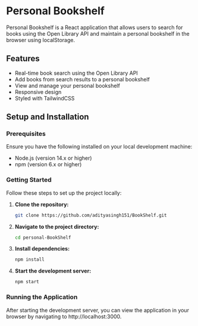 # Personal Bookshelf

Personal Bookshelf is a React application that allows users to search for books using the Open Library API and maintain a personal bookshelf in the browser using localStorage.

## Features

- Real-time book search using the Open Library API
- Add books from search results to a personal bookshelf
- View and manage your personal bookshelf
- Responsive design
- Styled with TailwindCSS

## Setup and Installation

### Prerequisites

Ensure you have the following installed on your local development machine:

- Node.js (version 14.x or higher)
- npm (version 6.x or higher)

### Getting Started

Follow these steps to set up the project locally:

1. **Clone the repository:**

   ```bash
   git clone https://github.com/adityasingh151/BookShelf.git
2. **Navigate to the project directory:**
   ```bash
   cd personal-BookShelf
3. **Install dependencies:**
   ```bash
   npm install
4. **Start the development server:**
   ```bash
   npm start

### Running the Application

After starting the development server, you can view the application in your browser by navigating to http://localhost:3000.

  
